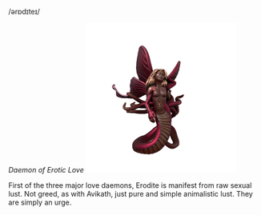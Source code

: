 /ərɒdɪteɪ/

_Daemon of Erotic Love_
![](../../_assets/cosmology/daemons/erodite.png)

First of the three major love daemons, Erodite is manifest from raw sexual lust. Not greed, as with Avikath, just pure and simple animalistic lust. They are simply an urge.